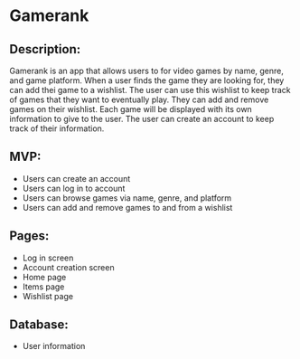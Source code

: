 # Gamerank

## Description:

Gamerank is an app that allows users to for video games by name, genre, and game platform. When a user finds the game they are looking for, they can add thei game to a wishlist. The user can use this wishlist to keep track of games that they want to eventually play. They can add and remove games on their wishlist. Each game will be displayed with its own information to give to the user. The user can create an account to keep track of their information.

## MVP:

- Users can create an account
- Users can log in to account
- Users can browse games via name, genre, and platform
- Users can add and remove games to and from a wishlist

## Pages:

- Log in screen
- Account creation screen
- Home page
- Items page
- Wishlist page

## Database:

- User information